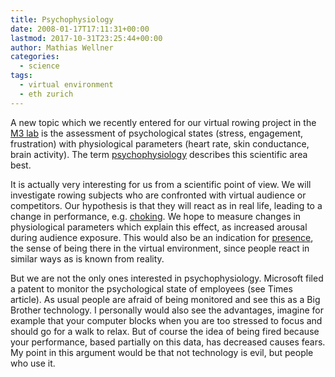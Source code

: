 ```yaml
---
title: Psychophysiology
date: 2008-01-17T17:11:31+00:00
lastmod: 2017-10-31T23:25:44+00:00
author: Mathias Wellner
categories:
  - science
tags:
  - virtual environment
  - eth zurich
---
```

A new topic which we recently entered for our virtual rowing project in the [M3 lab](http://www.sms.hest.ethz.ch/research/current-research-projects/robot-assisted-training-in-sports.html) is the assessment of psychological states (stress, engagement, frustration) with physiological parameters (heart rate, skin conductance, brain activity). The term [psychophysiology](http://en.wikipedia.org/wiki/Psychophysiology) describes this scientific area best. 

It is actually very interesting for us from a scientific point of view. We will investigate rowing subjects who are confronted with virtual audience or competitors. Our hypothesis is that they will react as in real life, leading to a change in performance, e.g. [choking](http://en.wikipedia.org/wiki/Choke_%28sports%29). We hope to measure changes in physiological parameters which explain this effect, as increased arousal during audience exposure. This would also be an indication for [presence](http://en.wikipedia.org/wiki/Presence_%28telepresence%29), the sense of being there in the virtual environment, since people react in similar ways as is known from reality.

But we are not the only ones interested in psychophysiology. Microsoft filed a patent to monitor the psychological state of employees (see Times article). As usual people are afraid of being monitored and see this as a Big Brother technology. I personally would also see the advantages, imagine for example that your computer blocks when you are too stressed to focus and should go for a walk to relax. But of course the idea of being fired because your performance, based partially on this data, has decreased causes fears. My point in this argument would be that not technology is evil, but people who use it.